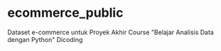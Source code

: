 # ecommerce_public
Dataset e-commerce untuk Proyek Akhir Course "Belajar Analisis Data dengan Python" Dicoding
